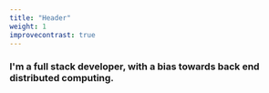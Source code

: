 ```yaml
---
title: "Header"
weight: 1
improvecontrast: true
---
```



### I'm a full stack developer, with a bias towards back end distributed computing.

